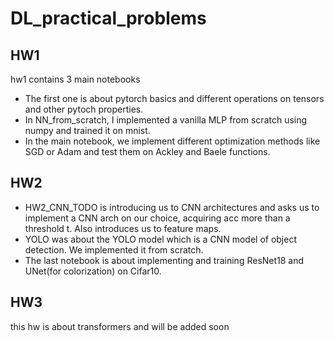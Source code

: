 # DL_practical_problems

## HW1
hw1 contains 3 main notebooks
* The first one is about pytorch basics and different operations on tensors and other pytoch properties.
* In NN_from_scratch, I implemented a vanilla MLP from scratch using numpy and trained it on mnist.
* In the main notebook, we implement different optimization methods like SGD or Adam and test them on Ackley and Baele functions.

## HW2
* HW2_CNN_TODO is introducing us to CNN architectures and asks us to implement a CNN arch on our choice, acquiring acc more than a threshold t. Also introduces us to feature maps.
* YOLO was about the YOLO model which is a CNN model of object detection. We implemented it from scratch.
* The last notebook is about implementing and training ResNet18 and UNet(for colorization) on Cifar10.

## HW3
this hw is about transformers and will be added soon
